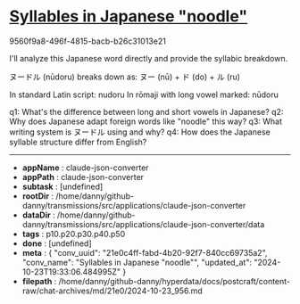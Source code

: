 # [Syllables in Japanese "noodle"](https://claude.ai/chat/21e0c4ff-fabd-4b20-92f7-840cc69735a2)

9560f9a8-496f-4815-bacb-b26c31013e21

 I'll analyze this Japanese word directly and provide the syllabic breakdown.

ヌードル (nūdoru) breaks down as:
ヌー (nū) + ド (do) + ル (ru)

In standard Latin script: nudoru
In rōmaji with long vowel marked: nūdoru

q1: What's the difference between long and short vowels in Japanese?
q2: Why does Japanese adapt foreign words like "noodle" this way?
q3: What writing system is ヌードル using and why?
q4: How does the Japanese syllable structure differ from English?

---

* **appName** : claude-json-converter
* **appPath** : claude-json-converter
* **subtask** : [undefined]
* **rootDir** : /home/danny/github-danny/transmissions/src/applications/claude-json-converter
* **dataDir** : /home/danny/github-danny/transmissions/src/applications/claude-json-converter/data
* **tags** : p10.p20.p30.p40.p50
* **done** : [undefined]
* **meta** : {
  "conv_uuid": "21e0c4ff-fabd-4b20-92f7-840cc69735a2",
  "conv_name": "Syllables in Japanese \"noodle\"",
  "updated_at": "2024-10-23T19:33:06.484995Z"
}
* **filepath** : /home/danny/github-danny/hyperdata/docs/postcraft/content-raw/chat-archives/md/21e0/2024-10-23_956.md